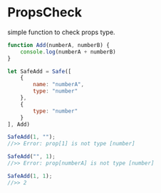 # PropsCheck
simple function to check props type.


```javascript
function Add(numberA, numberB) {
    console.log(numberA + numberB)
}

let SafeAdd = Safe([
    {
        name: "numberA",
        type: "number"
    },
    {
        type: "number"
    }
], Add)

SafeAdd(1, "");
//>> Error: prop[1] is not type [number]

SafeAdd("", 1);
//>> Error: prop[numberA] is not type [number]

SafeAdd(1, 1);
//>> 2
```

